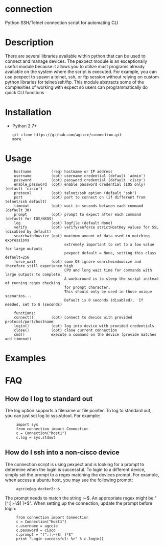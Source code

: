 # connection
Python SSH/Telnet connection script for automating CLI

# Description
There are several libraries available within python that can be used to connect and manage devices. The pexpect module is an exceptionally useful module because it allows you to utilize must programs already available on the system where the script is executed. For example, you can use pexpect to spawn a telnet, ssh, or ftp session without relying on custom python libraries for telnet/ssh/ftp.  This module abstracts some of the complexities of working with expect so users can programmatically do quick CLI functions 

# Installation

* Python 2.7+

      git clone https://github.com/agccie/connection.git
      more
      
# Usage

        hostname         (req) hostname or IP address
        username         (opt) username credential (default 'admin')
        password         (opt) password credential (default 'cisco')
        enable_password  (opt) enable password credential (IOS only) (default 'cisco')
        protocol         (opt) telnet/ssh option (default 'ssh')
        port             (opt) port to connect on (if different from telnet/ssh default)
        timeout          (opt) wait in seconds between each command (default 30)
        prompt           (opt) prompt to expect after each command (default for IOS/NXOS)
        log              (opt) logfile (default None)
        verify           (opt) verify/enforce strictHostKey values for SSL (disabled by default)
        searchwindowsize (opt) maximum amount of data used in matching expressions
                               extremely important to set to a low value for large outputs
                               pexpect default = None, setting this class default=256
        force_wait       (opt) some OS ignore searchwindowsize and therefore still experience high
                               CPU and long wait time for commands with large outputs to complete.
                               A workaround is to sleep the script instead of running regex checking
                               for prompt character.
                               This should only be used in those unique scenarios...
                               Default is 0 seconds (disabled).  If needed, set to 8 (seconds)

        functions:
        connect()        (opt) connect to device with provided protocol/port/hostname
        login()          (opt) log into device with provided credentials
        close()          (opt) close current connection
        cmd()            execute a command on the device (provide matches and timeout)
        
 # Examples
 
 # FAQ
 
 ## How do I log to standard out
 The log option supports a filename or file pointer.  To log to standard out, you can just set log to sys.stdout.  For example:
         
         import sys
         from connection import Connection
         c = Connection("host1")
         c.log = sys.stdout
 
 ## How do I ssh into a non-cisco device
 The connection script is using pexpect and is looking for a prompt to determine when the login is successful.  To login to a different device, simply set the prompt to a regex matching the devices prompt.  For example, when access a ubuntu host, you may see the following prompt:
 
         agccie@ag-docker2:~$
 
 The prompt needs to match the string :~$.  An appropriate regex might be "[^:]:~\$[ ]*$".  When setting up the connection, update the prompt before login:
 
         from connection import Connection
         c = Connection("host1")
         c.username = agccie
         c.password = cisco
         c.prompt = "[^:]:~\$[ ]*$"
         print "Login successful: %r" % c.login()
 
       
